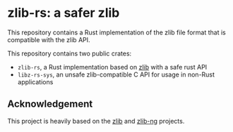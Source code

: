 # zlib-rs: a safer zlib

This repository contains a Rust implementation of the zlib file format that is compatible with the zlib API. 

This repository contains two public crates:

* `zlib-rs`, a Rust implementation based on [zlib](https://www.zlib.net/manual.html)
  with a safe rust API
* `libz-rs-sys`, an unsafe zlib-compatible C API for usage in non-Rust
  applications

## Acknowledgement

This project is heavily based on the [zlib](https://github.com/madler/zlib) and
[zlib-ng](https://github.com/zlib-ng/zlib-ng) projects.
